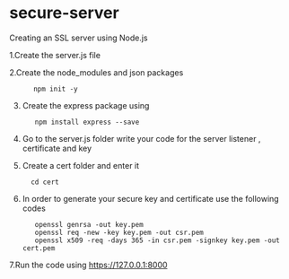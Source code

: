 ﻿# secure-server
Creating an SSL server using Node.js

1.Create the server.js file

2.Create the node_modules and json packages

          npm init -y        
3. Create the express package using 

          npm install express --save

4. Go to the server.js folder write your code for the server listener , certificate and key
5.  Create a cert folder  and enter it 

          cd cert

6. In order to generate your secure key and certificate use the following codes


          openssl genrsa -out key.pem
          openssl req -new -key key.pem -out csr.pem
          openssl x509 -req -days 365 -in csr.pem -signkey key.pem -out cert.pem
        
7.Run the code  using https://127.0.0.1:8000
